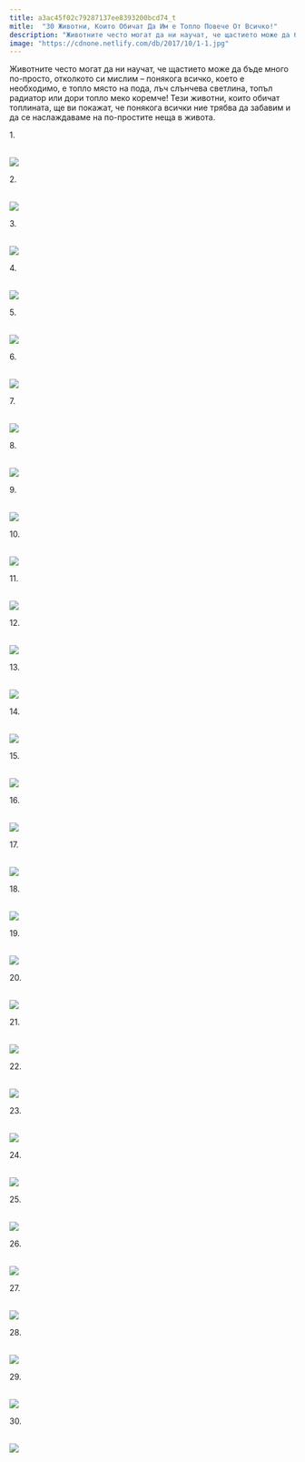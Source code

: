 ```yaml
---
title: a3ac45f02c79287137ee8393200bcd74_t
mitle:  "30 Животни, Които Обичат Да Им е Топло Повече От Всичко!"
description: "Животните често могат да ни научат, че щастието може да бъде много по-просто, отколкото си мислим - понякога всичко, което е необходимо, е топло място на пода, лъч слъ�"
image: "https://cdnone.netlify.com/db/2017/10/1-1.jpg"
---
```


 <p>Животните често могат да ни научат, че щастието може да бъде много по-просто, отколкото си мислим – понякога всичко, което е необходимо, е топло място на пода, лъч слънчева светлина, топъл радиатор или дори топло меко коремче! Тези животни, които обичат топлината, ще ви покажат, че понякога всички ние трябва да забавим и да се наслаждаваме на по-простите неща в живота.</p>      <p>1.</p> <p> <br/><img src="https://cdnone.netlify.com/db/2017/10/1-1.jpg"/><br/></p> <p>2.</p>      <p> <br/><img src="https://cdnone.netlify.com/db/2017/10/2-1.jpg"/><br/></p> <p>3.</p> <p> <br/><img src="https://cdnone.netlify.com/db/2017/10/3-1.jpg"/><br/></p> <p>4.</p>      <p> <br/><img src="https://cdnone.netlify.com/db/2017/10/4-1.jpg"/><br/></p> <p>5.</p> <p> <br/><img src="https://cdnone.netlify.com/db/2017/10/5-1.jpg"/><br/></p> <p>6.</p> <p> <br/><img src="https://cdnone.netlify.com/db/2017/10/6-1.jpg"/><br/></p> <p>7.</p>      <p> <br/><img src="https://cdnone.netlify.com/db/2017/10/7-1.jpg"/><br/></p> <p>8.</p> <p> <br/><img src="https://cdnone.netlify.com/db/2017/10/8-1.jpg"/><br/></p> <p>9.</p>      <p> <br/><img src="https://cdnone.netlify.com/db/2017/10/9-1.jpg"/><br/></p> <p>10.</p> <p> <br/><img src="https://cdnone.netlify.com/db/2017/10/10-1.jpg"/><br/></p> <p>11.</p> <p> <br/><img src="https://cdnone.netlify.com/db/2017/10/11-1.jpg"/><br/></p> <p>12.</p> <p> <br/><img src="https://cdnone.netlify.com/db/2017/10/12.gif"/></p> <p>13.</p> <p> <br/><img src="https://cdnone.netlify.com/db/2017/10/13-1.jpg"/><br/></p> <p>14.</p> <p> <br/><img src="https://cdnone.netlify.com/db/2017/10/14-1.jpg"/><br/></p> <p>15.</p> <p> <br/><img src="https://cdnone.netlify.com/db/2017/10/15-1.jpg"/><br/></p> <p>16.</p> <p> <br/><img src="https://cdnone.netlify.com/db/2017/10/16-1.jpg"/><br/></p> <p>17.</p> <p> <br/><img src="https://cdnone.netlify.com/db/2017/10/17-1.jpg"/><br/></p> <p>18.</p> <p> <br/><img src="https://cdnone.netlify.com/db/2017/10/19.jpg"/><br/></p> <p>19.</p> <p> <br/><img src="https://cdnone.netlify.com/db/2017/10/20.jpg"/><br/></p> <p>20.</p> <p> <br/><img src="https://cdnone.netlify.com/db/2017/10/21.jpg"/><br/></p> <p>21.</p> <p> <br/><img src="https://cdnone.netlify.com/db/2017/10/22.jpg"/><br/></p> <p>22.</p> <p> <br/><img src="https://cdnone.netlify.com/db/2017/10/23.jpg"/><br/></p> <p>23.</p> <p> <br/><img src="https://cdnone.netlify.com/db/2017/10/24.jpg"/><br/></p> <p>24.</p> <p> <br/><img src="https://cdnone.netlify.com/db/2017/10/25.jpg"/><br/></p> <p>25.</p> <p> <br/><img src="https://cdnone.netlify.com/db/2017/10/26.jpg"/><br/></p> <p>26.</p> <p> <br/><img src="https://cdnone.netlify.com/db/2017/10/27.jpg"/><br/></p> <p>27.</p> <p> <br/><img src="https://cdnone.netlify.com/db/2017/10/28.jpg"/><br/></p> <p>28.</p> <p> <br/><img src="https://cdnone.netlify.com/db/2017/10/29.jpg"/><br/></p> <p>29.</p> <p> <br/><img src="https://cdnone.netlify.com/db/2017/10/30.jpg"/><br/></p> <p>30.</p> <p> <br/><img src="https://cdnone.netlify.com/db/2017/10/31.jpg"/><br/></p>       